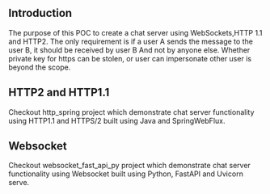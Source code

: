 ## Introduction
The purpose of this POC to create a chat server using WebSockets,HTTP 1.1 and HTTP2. The only requirement is if a user A sends the message to the user B, it should be received by user B And not by anyone else. Whether private key for https can be stolen, or user can impersonate other user is beyond the scope. 

## HTTP2 and HTTP1.1
Checkout http_spring project which demonstrate chat server functionality using HTTP1.1 and HTTPS/2 built using Java and SpringWebFlux.

## Websocket
Checkout websocket_fast_api_py project which demonstrate chat server functionality using Websocket built using Python, FastAPI and Uvicorn serve.

